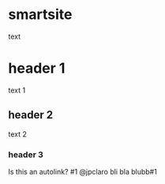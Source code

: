 # smartsite
text
# header 1
text 1
## header 2
text 2
### header 3

Is this an autolink? #1
@jpclaro
bli bla blubb#1
